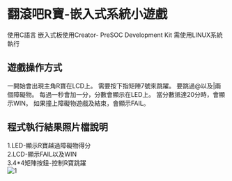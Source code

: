 # 翻滾吧R寶-嵌入式系統小遊戲
使用C語言
嵌入式板使用Creator- PreSOC Development Kit
需使用LINUX系統執行

## 遊戲操作方式
一開始會出現主角R寶在LCD上。
需要按下指矩陣7號來跳躍。
要跳過@以及|兩個障礙物。
每過一秒會加一分，分數會顯示在LED上。
當分數抵達20分時，會顯示WIN。
如果撞上障礙物遊戲及結束，會顯示FAIL。

## 程式執行結果照片檔說明
1.LED-顯示R寶越過障礙物得分  
2.LCD-顯示FAIL以及WIN  
3.4*4矩陣按鈕-控制R寶跳躍  
![1](https://user-images.githubusercontent.com/63222978/136709587-4ed09b2f-a77f-46eb-9c2e-fe7c4b1f418c.jpg)  

